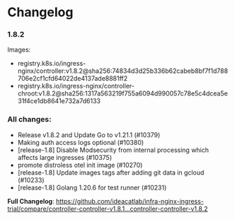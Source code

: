 # Changelog

### 1.8.2

Images:

* registry.k8s.io/ingress-nginx/controller:v1.8.2@sha256:74834d3d25b336b62cabeb8bf7f1d788706e2cf1cfd64022de4137ade8881ff2
* registry.k8s.io/ingress-nginx/controller-chroot:v1.8.2@sha256:1317a563219f755a6094d990057c78e5c4dcea5e31f4ce1db8641e732a7d6133

### All changes:

* Release v1.8.2 and Update Go to v1.21.1 (#10379)
* Making auth access logs optional (#10380)
* [release-1.8] Disable Modsecurity from internal processing which affects large ingresses  (#10375)
* promote distroless otel init image (#10270)
* [release-1.8] Update images tags after adding git data in gcloud (#10233)
* [release-1.8] Golang 1.20.6 for test runner (#10231)

**Full Changelog**: https://github.com/ideacatlab/infra-nginx-ingress-trial/compare/controller-controller-v1.8.1...controller-controller-v1.8.2
